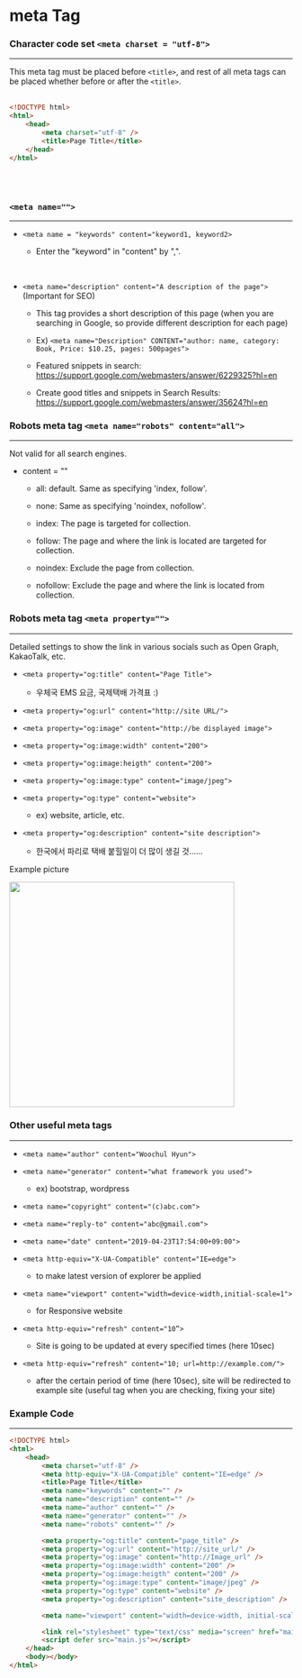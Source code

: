 # meta Tag

### Character code set `<meta charset = "utf-8">`

<hr/>

This meta tag must be placed before `<title>`, and rest of all meta tags can be placed whether before or after the `<title>`.
<br>
<br>

```html
<!DOCTYPE html>
<html>
    <head>
        <meta charset="utf-8" />
        <title>Page Title</title>
    </head>
</html>
```

<br>
<br>

### `<meta name="">`

<hr/>

-   `<meta name = "keywords" content="keyword1, keyword2>`

    -   Enter the "keyword" in "content" by ",".

<br>

-   `<meta name="description" content="A description of the page">` (Important for SEO)

    -   This tag provides a short description of this page (when you are searching in Google, so provide different description for each page)

    -   Ex) `<meta name="Description" CONTENT="author: name, category: Book, Price: $10.25, pages: 500pages">`

    -   Featured snippets in search: https://support.google.com/webmasters/answer/6229325?hl=en

    -   Create good titles and snippets in Search Results: https://support.google.com/webmasters/answer/35624?hl=en

### Robots meta tag `<meta name="robots" content="all">`

<hr/>

Not valid for all search engines.

-   content = ""

    -   all: default. Same as specifying 'index, follow'.

    -   none: Same as specifying 'noindex, nofollow'.

    -   index: The page is targeted for collection.

    -   follow: The page and where the link is located are targeted for collection.

    -   noindex: Exclude the page from collection.

    -   nofollow: Exclude the page and where the link is located from collection.

### Robots meta tag `<meta property="">`

<hr/>

Detailed settings to show the link in various socials such as Open Graph, KakaoTalk, etc.

-   `<meta property="og:title" content="Page Title">`

    -   우체국 EMS 요금, 국제택배 가격표 :)

-   `<meta property="og:url" content="http://site URL/">`

-   `<meta property="og:image" content="http://be displayed image">`

-   `<meta property="og:image:width" content="200">`

-   `<meta property="og:image:heigth" content="200">`

-   `<meta property="og:image:type" content="image/jpeg">`

-   `<meta property="og:type" content="website">`

    -   ex) website, article, etc.

-   `<meta property="og:description" content="site description">`
    -   한국에서 파리로 택배 붙힐일이 더 많이 생길 것……

Example picture

<img width="400px" src="https://i.postimg.cc/NFFGq7J0/meta-property-og.png">

### Other useful meta tags

<hr/>

-   `<meta name="author" content="Woochul Hyun">`

-   `<meta name="generator" content="what framework you used">`

    -   ex) bootstrap, wordpress

-   `<meta name="copyright" content="(c)abc.com">`

-   `<meta name="reply-to" content="abc@gmail.com">`

-   `<meta name="date" content="2019-04-23T17:54:00+09:00">`

-   `<meta http-equiv="X-UA-Compatible" content="IE=edge">`

    -   to make latest version of explorer be applied

-   `<meta name="viewport" content="width=device-width,initial-scale=1">`

    -   for Responsive website

-   `<meta http-equiv="refresh" content="10”>`

    -   Site is going to be updated at every specified times (here 10sec)

-   `<meta http-equiv="refresh" content="10; url=http://example.com/">`
    -   after the certain period of time (here 10sec), site will be redirected to example site (useful tag when you are checking, fixing your site)

### Example Code

<hr/>

```html
<!DOCTYPE html>
<html>
    <head>
        <meta charset="utf-8" />
        <meta http-equiv="X-UA-Compatible" content="IE=edge" />
        <title>Page Title</title>
        <meta name="keywords" content="" />
        <meta name="description" content="" />
        <meta name="author" content="" />
        <meta name="generator" content="" />
        <meta name="robots" content="" />

        <meta property="og:title" content="page_title" />
        <meta property="og:url" content="http://site_url/" />
        <meta property="og:image" content="http://Image_url" />
        <meta property="og:image:width" content="200" />
        <meta property="og:image:heigth" content="200" />
        <meta property="og:image:type" content="image/jpeg" />
        <meta property="og:type" content="website" />
        <meta property="og:description" content="site_description" />

        <meta name="viewport" content="width=device-width, initial-scale=1" />

        <link rel="stylesheet" type="text/css" media="screen" href="main.css" />
        <script defer src="main.js"></script>
    </head>
    <body></body>
</html>
```
